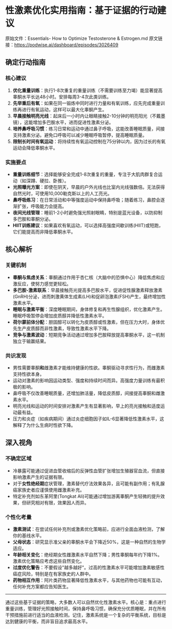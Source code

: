 # 性激素优化实用指南：基于证据的行动建议

原始文件：Essentials- How to Optimize Testosterone & Estrogen.md
原文链接：https://podwise.ai/dashboard/episodes/3026409

## 确定行动指南

### 核心建议
1. **优化重量训练**：执行1-8次重复的重量训练（不需要训练至力竭）能显著提高睾酮水平长达48小时。安排每周3-4次此类训练。
2. **先举重后有氧**：如果在同一锻炼中同时进行力量和有氧训练，应先完成重量训练再进行有氧运动，这样可以最大化睾酮产生。
3. **早晨接触明亮光线**：起床后一小时内让眼睛接触2-10分钟的明亮阳光（不戴墨镜），这能增加多巴胺水平，进而促进性激素分泌。
4. **培养鼻呼吸习惯**：练习日常和运动中通过鼻子呼吸，这能改善睡眠质量，间接支持激素分泌。避免口呼吸可以减少睡眠呼吸暂停，提高睡眠质量。
5. **限制长时间有氧运动**：将持续性有氧运动控制在75分钟以内，因为过长的有氧运动会降低睾酮水平。

### 实施要点
- **重量训练细节**：选择能够安全完成1-8次重复的重量，专注于大肌肉群复合运动（如深蹲、硬拉、卧推）。
- **光照曝光方案**：即使在阴天，早晨的户外光线也比室内光线强数倍。无法获得自然光时，可使用10,000勒克斯以上的人工亮光。
- **鼻呼吸练习**：在日常活动和中等强度运动中保持鼻呼吸；随着练习，鼻腔会逐渐扩张，呼吸能力会提高。
- **夜间光线管理**：睡前1-2小时避免强光照射眼睛，特别是蓝光设备，以防抑制多巴胺和睾酮分泌。
- **HIIT训练建议**：如果喜欢有氧运动，可以选择高强度间歇训练(HIIT)或短跑，它们能提高而非降低睾酮水平。

## 核心解析

### 关键机制
- **睾酮与焦虑关系**：睾酮通过作用于杏仁核（大脑中的恐惧中心）降低焦虑和应激反应，使努力感觉更轻松。
- **多巴胺-激素联系**：早晨接触亮光提高多巴胺水平，促进促性腺激素释放激素(GnRH)分泌，进而刺激黄体生成素(LH)和促卵泡激素(FSH)产生，最终增加性激素水平。
- **睡眠与激素平衡**：深度睡眠期间，身体修复和再生性腺组织，优化激素产生。睡眠呼吸暂停会增加皮质醇并降低性激素水平。
- **荷尔蒙前体分配**：胆固醇可以转化为皮质醇或性激素，但在压力大时，身体优先生产皮质醇而非性激素，导致性激素水平下降。
- **竞争与激素波动**：短期竞争活动通过增加多巴胺释放提高睾酮水平，这一机制独立于输赢结果。

### 共识发现
- 男性需要睾酮**和**雌激素才能维持健康的性欲。睾酮驱动寻求性行为，而雌激素支持性欲本身。
- 运动对激素的影响因运动类型、强度和持续时间而异。高强度力量训练有最积极的影响。
- 鼻呼吸不仅改善睡眠质量，还增加肺活量，降低皮质醇，间接提高睾酮和雌激素水平。
- 明亮光线和运动的时间安排对激素产生有显著影响，早上的亮光接触和适度运动最有益。
- 压力和炎症（如疾病期间）通过炎症细胞因子如IL-6显著降低性激素水平，这解释了为什么生病时性欲下降。

## 深入视角

### 不确定区域
- 冷暴露可能通过促进血管收缩后的反弹性血管扩张增加生殖器官血流，但直接影响激素产生的证据有限。
- 对于**女性绝经期**症状管理，激素替代疗法效果各异，且可能有副作用；有乳腺癌家族史者应谨慎使用雌激素补充。
- 特定补充剂如东革阿里(Tongkat Ali)可能通过增加游离睾酮产生轻微的提升效果，但研究相对有限，效果因人而异。

### 个性化考量
- **激素测试**：在尝试任何补充剂或激素优化策略前，应进行全面血液检测，了解你的基线水平。
- **父母状态**：研究显示准父亲的睾酮水平会下降近50%，这是一种自然的生物学适应。
- **年龄相关变化**：绝经期女性雌激素水平自然下降；男性睾酮每年约下降1%。激素优化策略应考虑这些自然变化。
- **过度优化警告**：不要假设"越多越好"。过高的性激素水平可能增加激素敏感性癌症风险，特别是在有家族史的人群中。
- **药物相互作用**：阿片类药物显著降低性激素水平，与其他药物也可能有互动，任何补充方案都应告知医生。

---

通过这些基于证据的策略，大多数人可以自然优化性激素水平。核心是：重点进行重量训练，管理好光照接触时间，保持鼻呼吸习惯，确保充分优质睡眠，并在所有干预措施前进行适当的血液检测。记住，激素系统是一个复杂的平衡系统，目标是达到健康的平衡，而非盲目追求最高水平。
